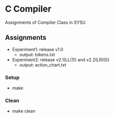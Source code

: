 # C Compiler
Assignments of Compiler Class in SYSU

## Assignments

- Experiment1: release v1.0
    - output: tokens.txt
- Experiment2: release v2.1(LL(1)) and v2.2(LR(0))
    - output: action_chart.txt

### Setup

- make 

### Clean

- make clean
